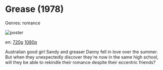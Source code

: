 # Grease (1978)

Genres: romance

![poster](http://image.tmdb.org/t/p/w500/iMHdFTrCYhue74sBnXkdO39AJ3R.jpg)

en:
  [720p](magnet:?xt=urn:btih:B511E574AE4270E388FB1CF6BEDCA703BD6A3599&tr=udp://glotorrents.pw:6969/announce&tr=udp://tracker.opentrackr.org:1337/announce&tr=udp://torrent.gresille.org:80/announce&tr=udp://tracker.openbittorrent.com:80&tr=udp://tracker.coppersurfer.tk:6969&tr=udp://tracker.leechers-paradise.org:6969&tr=udp://p4p.arenabg.ch:1337&tr=udp://tracker.internetwarriors.net:1337)
  [1080p](magnet:?xt=urn:btih:232116C4963DD353C0FAD3E88118FE337FB57CF6&tr=udp://glotorrents.pw:6969/announce&tr=udp://tracker.opentrackr.org:1337/announce&tr=udp://torrent.gresille.org:80/announce&tr=udp://tracker.openbittorrent.com:80&tr=udp://tracker.coppersurfer.tk:6969&tr=udp://tracker.leechers-paradise.org:6969&tr=udp://p4p.arenabg.ch:1337&tr=udp://tracker.internetwarriors.net:1337)
  


Australian good girl Sandy and greaser Danny fell in love over the summer. But when they unexpectedly discover they're now in the same high school, will they be able to rekindle their romance despite their eccentric friends?